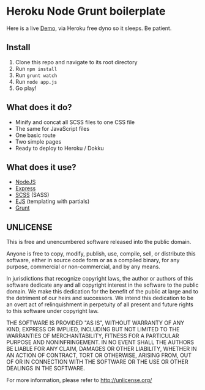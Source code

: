 Heroku Node Grunt boilerplate
=============================

Here is a live [Demo](http://heroku-node-grunt-boilerplate.herokuapp.com/), via Heroku free dyno so it sleeps. Be patient.


Install
-------

1. Clone this repo and navigate to its root directory
2. Run `npm install`
3. Run `grunt watch`
4. Run `node app.js`
5. Go play!


What does it do?
----------------

* Minify and concat all SCSS files to one CSS file
* The same for JavaScript files
* One basic route
* Two simple pages
* Ready to deploy to Heroku / Dokku


What does it use?
-----------------

* [NodeJS](http://nodejs.org/)
* [Express](http://expressjs.com/)
* [SCSS](http://sass-lang.com/) (SASS)
* [EJS](http://embeddedjs.com/) (templating with partials)
* [Grunt](http://gruntjs.com/)


UNLICENSE
---------

This is free and unencumbered software released into the public domain.

Anyone is free to copy, modify, publish, use, compile, sell, or
distribute this software, either in source code form or as a compiled
binary, for any purpose, commercial or non-commercial, and by any
means.

In jurisdictions that recognize copyright laws, the author or authors
of this software dedicate any and all copyright interest in the
software to the public domain. We make this dedication for the benefit
of the public at large and to the detriment of our heirs and
successors. We intend this dedication to be an overt act of
relinquishment in perpetuity of all present and future rights to this
software under copyright law.

THE SOFTWARE IS PROVIDED "AS IS", WITHOUT WARRANTY OF ANY KIND,
EXPRESS OR IMPLIED, INCLUDING BUT NOT LIMITED TO THE WARRANTIES OF
MERCHANTABILITY, FITNESS FOR A PARTICULAR PURPOSE AND NONINFRINGEMENT.
IN NO EVENT SHALL THE AUTHORS BE LIABLE FOR ANY CLAIM, DAMAGES OR
OTHER LIABILITY, WHETHER IN AN ACTION OF CONTRACT, TORT OR OTHERWISE,
ARISING FROM, OUT OF OR IN CONNECTION WITH THE SOFTWARE OR THE USE OR
OTHER DEALINGS IN THE SOFTWARE.

For more information, please refer to <http://unlicense.org/>
